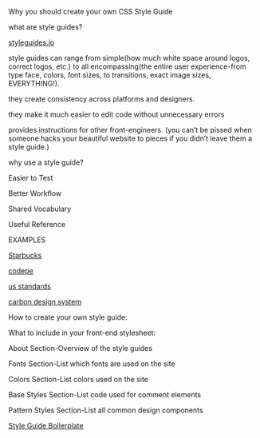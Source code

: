 

Why you should create your own CSS Style Guide

what are style guides?

[styleguides.io](http://styleguides.io/)

style guides can range from simple(how much white space around logos, correct logos, etc.) to all encompassing(the entire user experience-from type face, colors, font sizes, to transitions, exact image sizes, EVERYTHING!).

they create consistency across platforms and designers.

they make it much easier to edit code without unnecessary errors

provides instructions for other front-engineers.  (you can’t be pissed when someone hacks your beautiful website to pieces if you didn’t leave them a style guide.)

why use a style guide?

Easier to Test

Better Workflow

Shared Vocabulary

Useful Reference

EXAMPLES

[Starbucks](https://www.starbucks.com/static/reference/styleguide/)

[codepe](http://codepen.io/guide/)

[us standards](https://standards.usa.gov/)

[carbon design system](http://carbondesignsystem.com/)


How to create your own style guide:

What to include in your front-end stylesheet:

About Section-Overview of the style guides

Fonts Section-List which fonts are used on the site

Colors Section-List colors used on the site

Base Styles Section-List code used for comment elements

Pattern Styles Section-List all common design components

[Style Guide Boilerplate](http://bjankord.github.io/Style-Guide-Boilerplate/)
